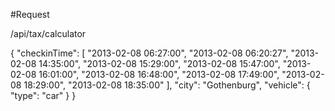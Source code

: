 #Request

/api/tax/calculator

{
  "checkinTime": [
   "2013-02-08 06:27:00",
   "2013-02-08 06:20:27",
   "2013-02-08 14:35:00",
   "2013-02-08 15:29:00",
   "2013-02-08 15:47:00",
   "2013-02-08 16:01:00",
   "2013-02-08 16:48:00",
   "2013-02-08 17:49:00",
   "2013-02-08 18:29:00",
   "2013-02-08 18:35:00"
  ],
  "city": "Gothenburg",
  "vehicle": {
    "type": "car"
  }
}